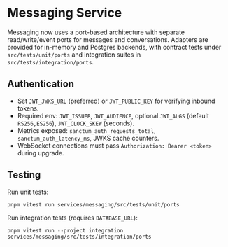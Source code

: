 # Messaging Service

Messaging now uses a port-based architecture with separate read/write/event ports for messages and conversations. Adapters are provided for in-memory and Postgres backends, with contract tests under `src/tests/unit/ports` and integration suites in `src/tests/integration/ports`.

## Authentication

- Set `JWT_JWKS_URL` (preferred) or `JWT_PUBLIC_KEY` for verifying inbound tokens.
- Required env: `JWT_ISSUER`, `JWT_AUDIENCE`, optional `JWT_ALGS` (default `RS256,ES256`), `JWT_CLOCK_SKEW` (seconds).
- Metrics exposed: `sanctum_auth_requests_total`, `sanctum_auth_latency_ms`, JWKS cache counters.
- WebSocket connections must pass `Authorization: Bearer <token>` during upgrade.

## Testing

Run unit tests:

```
pnpm vitest run services/messaging/src/tests/unit/ports
```

Run integration tests (requires `DATABASE_URL`):

```
pnpm vitest run --project integration services/messaging/src/tests/integration/ports
```

